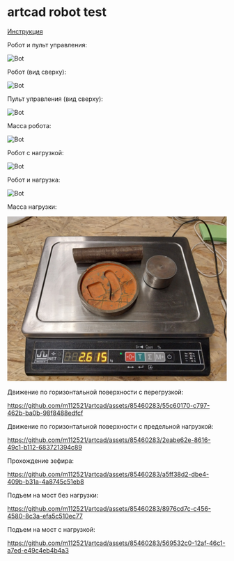 # artcad robot test

[Инструкция ](https://github.com/m112521/artcad/blob/main/ARTCAD2025.pdf)


Робот и пульт управления:

![Bot](media/botAndJoystick.jpg)

Робот (вид сверху):

![Bot](media/botTop.jpg)

Пульт управления (вид сверху):

![Bot](media/joystickTop.jpg)

Масса робота:

![Bot](media/botMass.jpg)

Робот с нагрузкой:

![Bot](media/botOverload.jpg)

Робот и нагрузка:

![Bot](media/loadAndBotTop.jpg)

Масса нагрузки:

![Bot](media/loadMass.jpg)

Движение по горизонтальной поверхности с перегрузкой:

https://github.com/m112521/artcad/assets/85460283/55c60170-c797-462b-ba0b-98f8488edfcf

Движение по горизонтальной поверхности с предельной нагрузкой:

https://github.com/m112521/artcad/assets/85460283/2eabe62e-8616-49c1-b112-683721394c89

Прохождение зефира:

https://github.com/m112521/artcad/assets/85460283/a5ff38d2-dbe4-409b-b31a-4a8745c51eb8

Подъем на мост без нагрузки:

https://github.com/m112521/artcad/assets/85460283/8976cd7c-c456-4580-8c3a-efa5c510ec77

Подъем на мост с нагрузкой:

https://github.com/m112521/artcad/assets/85460283/569532c0-12af-46c1-a7ed-e49c4eb4b4a3
